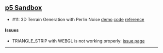 ## [p5 Sandbox][p5-sandbox]

- \#11: 3D Terrain Generation with Perlin Noise [demo][cc11-demo] [code][cc11-code] [reference][cc11-ref]

#### Issues

- TRIANGLE_STRIP with WEBGL is not working properly: [issue page][issue]

---

[p5-sandbox]: https://github.com/mayognaise/p5-sandbox
[cc11-code]: https://github.com/mayognaise/p5-sandbox/tree/master/coding-train/cc11-perlinnoiseterrain
[cc11-demo]: https://mayognaise.github.io/p5-sandbox/coding-train/cc11-perlinnoiseterrain
[cc11-ref]: http://thecodingtrain.com/CodingChallenges/011-perlinnoiseterrain.html
[issue]: https://github.com/processing/p5.js/issues/2344
